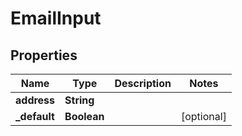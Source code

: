 

# EmailInput


## Properties

| Name | Type | Description | Notes |
|------------ | ------------- | ------------- | -------------|
|**address** | **String** |  |  |
|**_default** | **Boolean** |  |  [optional] |



